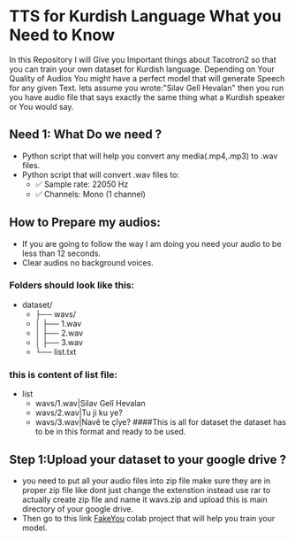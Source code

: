 # TTS for Kurdish Language  What you Need to Know

In this Repository I will Give you Important things about Tacotron2 so that you can train your own dataset for Kurdish language. 
Depending on Your Quality of Audios You might have a perfect model that will generate Speech for any given Text. 
lets assume you wrote:"Silav Gelî Hevalan" then you run 
you have audio file that says exactly the same thing what a Kurdish speaker or You would say.
## Need 1: What Do we need ?
  - Python script that will help you convert any media(.mp4,.mp3) to .wav files. 
  - Python script that will convert .wav files to:
      - ✅ Sample rate: 22050 Hz 
      - ✅ Channels: Mono (1 channel)
## How to Prepare my audios:
  -  If you are going to follow the way I am doing you need your audio to be less than 12 seconds.
  -  Clear audios no background voices.
### Folders should look like this: 
 - dataset/
   -  ├── wavs/
   -  │   ├── 1.wav
   -  │   ├── 2.wav
   -  │   ├── 3.wav
   -  └── list.txt
### this is content of list file:
- list
  - wavs/1.wav|Silav Gelî Hevalan
  - wavs/2.wav|Tu ji ku ye?
  - wavs/3.wav|Navê te çîye?
####This is all for dataset the dataset has to be in this format and ready to be used.
## Step 1:Upload your dataset to your google drive  ?
  - you need to put all your audio files into zip file make sure they are in proper zip file like dont just change the extenstion instead use rar to actually create zip file and name it wavs.zip and upload this is main directory of your google drive.
  - Then go to  this link [FakeYou](https://github.com/justinjohn0306/FakeYou-Tacotron2-Notebook) colab project that will help you train your model.

